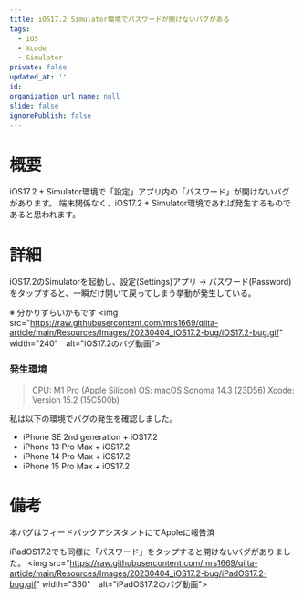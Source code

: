 ```yaml
---
title: iOS17.2 Simulator環境でパスワードが開けないバグがある
tags:
  - iOS
  - Xcode
  - Simulator
private: false
updated_at: ''
id: 
organization_url_name: null
slide: false
ignorePublish: false
---
```

# 概要
iOS17.2 + Simulator環境で「設定」アプリ内の「パスワード」が開けないバグがあります。
端末関係なく、iOS17.2 + Simulator環境であれば発生するものであると思われます。

# 詳細
iOS17.2のSimulatorを起動し、設定(Settings)アプリ -> パスワード(Password)をタップすると、一瞬だけ開いて戻ってしまう挙動が発生している。

※ 分かりずらいかもです
<img src="https://raw.githubusercontent.com/mrs1669/qiita-article/main/Resources/Images/20230404_iOS17.2-bug/iOS17.2-bug.gif" width="240"　alt="iOS17.2のバグ動画">

### 発生環境
> CPU: M1 Pro (Apple Silicon)
> OS: macOS Sonoma 14.3 (23D56)
> Xcode: Version 15.2 (15C500b)

私は以下の環境でバグの発生を確認しました。
- iPhone SE 2nd generation + iOS17.2
- iPhone 13 Pro Max + iOS17.2
- iPhone 14 Pro Max + iOS17.2
- iPhone 15 Pro Max + iOS17.2

# 備考
本バグはフィードバックアシスタントにてAppleに報告済

iPadOS17.2でも同様に「パスワード」をタップすると開けないバグがありました。
<img src="https://raw.githubusercontent.com/mrs1669/qiita-article/main/Resources/Images/20230404_iOS17.2-bug/iPadOS17.2-bug.gif" width="360"　alt="iPadOS17.2のバグ動画">